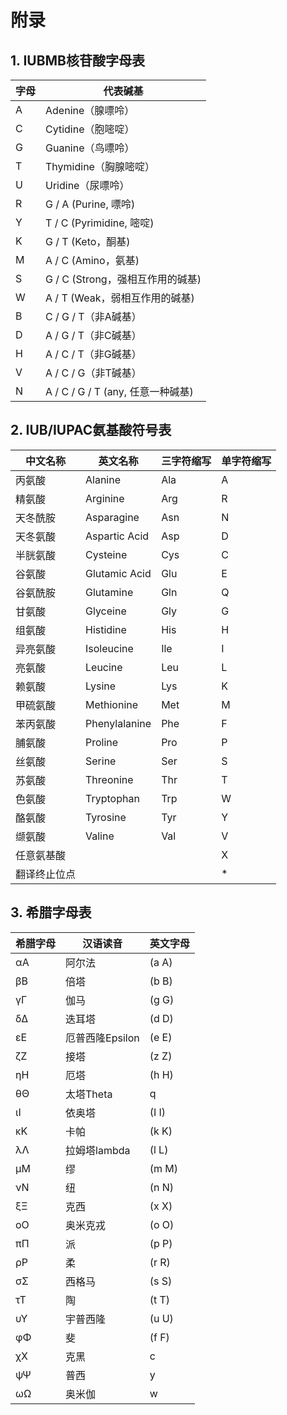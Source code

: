 # 附录

## 1. IUBMB核苷酸字母表
| 字母 | 代表碱基 |
| ---- | ---- |
|A	|Adenine（腺嘌呤）|
|C	|Cytidine（胞嘧啶）|
|G	|Guanine（鸟嘌呤） |
|T	|Thymidine（胸腺嘧啶）|
|U	|Uridine（尿嘌呤）|
|R	|G / A (Purine, 嘌呤)|
|Y	|T / C (Pyrimidine, 嘧啶)|
|K	|G / T (Keto，酮基)|
|M	|A / C (Amino，氨基)|
|S	|G / C (Strong，强相互作用的碱基)|
|W	|A / T (Weak，弱相互作用的碱基)|
|B	|C / G / T（非A碱基）|
|D	|A / G / T（非C碱基）|
|H	|A / C / T（非G碱基）|
|V	|A / C / G（非T碱基）|
|N	|A / C / G / T (any, 任意一种碱基)|


## 2. IUB/IUPAC氨基酸符号表
|中文名称|英文名称|三字符缩写|单字符缩写|
|----|----|----|----|
|丙氨酸     |Alanine    |Ala|   A|
|精氨酸	    |Arginine	|Arg|   R|
|天冬酰胺	|Asparagine	|Asn|	N|
|天冬氨酸	|Aspartic  Acid|Asp|D|
|半胱氨酸	|Cysteine	|Cys|	C|
|谷氨酸	    |Glutamic Acid|	Glu|E|
|谷氨酰胺	|Glutamine	|Gln|	Q|
|甘氨酸	    |Glyceine	|Gly|	G|
|组氨酸	    |Histidine	|His|	H|
|异亮氨酸	|Isoleucine	|Ile|	I|
|亮氨酸	    |Leucine	|Leu|	L|
|赖氨酸	    |Lysine	    |Lys|	K|
|甲硫氨酸	|Methionine	|Met|	M|
|苯丙氨酸	|Phenylalanine|Phe|	F|
|脯氨酸	    |Proline	|Pro|	P|
|丝氨酸	    |Serine	    |Ser|	S|
|苏氨酸	    |Threonine	|Thr|	T|
|色氨酸	    |Tryptophan	|Trp|	W|
|酪氨酸	    |Tyrosine	|Tyr|	Y|
|缬氨酸	    |Valine	    |Val|	V|
|任意氨基酸	|	|   |	X|
|翻译终止位点|  |   |	*|
	

## 3. 希腊字母表
|希腊字母|汉语读音|英文字母|
|----|----|----|
|αΑ  |阿尔法    |(a A)|	
|βΒ  |倍塔   　 |(b B)|　	
|γΓ  |伽马      |(g G)|　	
|δΔ  |迭耳塔    |(d D)| 　	
|εΕ  |厄普西隆Epsilon|(e E)| 　	
|ζΖ  |接塔   　 |(z Z)| 　	
|ηΗ  |厄塔   　	|(h H)|　	
|θΘ  |太塔Theta |q| 	
|ιΙ  |依奥塔    |(I I)| 　	
|κΚ  |卡帕   　	|(k K)|　	
|λΛ  |拉姆塔lambda|(l L)|　	
|μΜ  |缪   　   |(m M)|  	
|νΝ  |纽 　 　  |(n N)|
|ξΞ  |克西      |(x X)|
|οΟ  |奥米克戎  |(o O)|
|πΠ  |派       |(p P)|
|ρΡ  |柔       |(r R)|
|σΣ  |西格马    |(s S)|
|τΤ  |陶   　   |(t T)|
|υΥ  |宇普西隆  |(u U)|
|φΦ  |斐       |(f F)|
|χΧ  |克黑      |c|
|ψΨ  |普西      |y|
|ωΩ  |奥米伽    |w|
